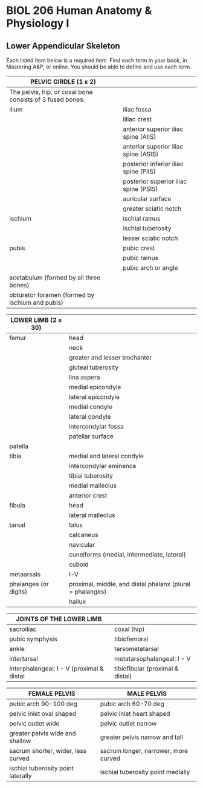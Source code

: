 <p style='text-align: center;'> <h1>BIOL 206 Human Anatomy & Physiology I </h1> </p>
<p style='text-align: center;'> <h2> Lower Appendicular Skeleton</h2> </p>

Each listed item below is a required item. Find each term in your book, in Mastering A&P, or online. You should be able to define and use each term.

| PELVIC GIRDLE (1 x 2) |                                 |
| ------------------------------------- | ------------------------------- |
| The pelvis, hip, or coxal bone consists of 3 fused bones: |      |
| ilium | iliac fossa |
|                       | illiac crest |
|                       | anterior superior iliac spine (AIIS) |
|                       | anterior superior iliac spine (ASIS) |
|                       | posterior inferior iliac spine (PIIS) |
|                       | posterior superior iliac spine (PSIS) |
|                       | auricular surface |
|                       | greater sciatic notch |
| ischium | ischial ramus |
|                       | ischial tuberosity |
|                        |lesser sciatic notch|
| pubis | pubic crest |
|                        |pubic ramus|
|                       | pubic arch or angle|
| acetabulum (formed by all three bones) |  |
| obturator foramen (formed by ischium and pubis) |  |

| LOWER LIMB (2 x 30) |                   |
| ------------------------------------- | ------------------------------- |
| femur | head |
|  | neck |
|                     | greater and lesser trochanter |
|                     | gluteal tuberosity |
|                     | lina aspera |
|                     | medial epicondyle |
|                     | lateral epicondyle |
|                     | medial condyle |
|                     | lateral condyle |
|                     | intercondylar fossa |
|                     | patellar surface |
| patella |      |
| tibia | medial and lateral condyle |
|                     | intercondylar eminence |
|                     | tibial tuberosity |
|                     | medial malleolus |
|                     | anterior crest |
| fibula | head |
|                     | lateral malleolus |
| tarsal | talus |
|                     | calcaneus |
|                     | navicular |
|                     | cuneiforms (medial, intermediate, lateral) |
|                     | cuboid |
| metaarsals | I-V |
| phalanges (or digits) | proximal, middle, and distal phalanx (plural = phalanges) |
|                     | hallux |

| JOINTS OF THE LOWER LIMB |               |
| ------------------------------------- | ------------------------------|
|sacroiliac|coxal (hip)|
|pubic symphysis| tibiofemoral|
|ankle|tarsometatarsal|
|intertarsal|metatarsophalangeal: I - V|
|Interphalangeal: I - V (proximal & distal|tibiofibular (proximal & distal)|

| FEMALE PELVIS|MALE PELVIS               |
| ------------------------------------- | ------------------------------|
|pubic arch 90-100 deg|pubic arch 60-70 deg|
|pelvic inlet oval shaped|pelvic inlet heart shaped|
|pelvic outlet wide|pelvic outlet narrow|
|greater pelvis wide and shallow|greater pelvis narrow and tall|
|sacrum shorter, wider, less curved|sacrum longer, narrower, more curved|
|ischial tuberosity point laterally|ischial tuberosity point medially|
